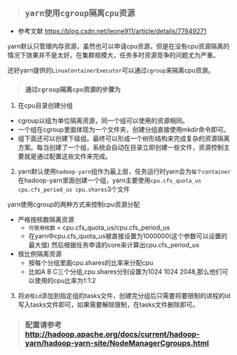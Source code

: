 > ## **`yarn使用cgroup隔离cpu资源`**

- 参考文献 https://blog.csdn.net/leone911/article/details/77849271

yarn默认只管理内存资源，虽然也可以申请cpu资源，但是在没有cpu资源隔离的情况下效果并不是太好。在集群规模大，任务多时资源竞争的问题尤为严重。

还好yarn提供的`LinuxContainerExecutor`可以通过`cgroup`来隔离cpu资源。

> ### `通过cgroup隔离cpu资源的步骤为`

1. 在cpu目录创建分组

- cgroup以组为单位隔离资源，同一个组可以使用的资源相同。
- 一个组在cgroup里面体现为一个文件夹，创建分组直接使用mkdir命令即可。
- 组下面还可以创建下级组。最终可以形成一个树形结构来完成复杂的资源隔离方案。每当创建了一个组，系统会自动在目录立即创建一些文件，资源控制主要就是通过配置这些文件来完成。

2. yarn默认使用`hadoop-yarn`组作为最上层，任务运行时yarn会为`每个container`在hadoop-yarn里面创建一个组，yarn主要使用`cpu.cfs_quota_us cpu.cfs_period_us cpu.shares`3个文件

yarn使用cgroup的两种方式来控制cpu资源分配

- 严格按核数隔离资源
    - `可使用核数` = cpu.cfs_quota_us/cpu.cfs_period_us
    - 在yarn中cpu.cfs_quota_us被直接设置为1000000(这个参数可以设置的最大值)
然后根据任务申请的core来计算出cpu.cfs_period_us
- 按比例隔离资源
    - 按每个分组里面cpu.shares的比率来分配cpu
    - 比如A B C三个分组,cpu.shares分别设置为1024 1024 2048,那么他们可以使用的cpu比率为1:1:2

3. 将`进程id`添加到指定组的tasks文件，创建完分组后只需要将要限制的进程的id写入tasks文件即可，如果需要解除限制，在tasks文件删除即可。

> ### 配置请参考 http://hadoop.apache.org/docs/current/hadoop-yarn/hadoop-yarn-site/NodeManagerCgroups.html